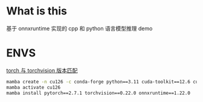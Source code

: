 # What is this
基于 onnxruntime 实现的 cpp 和 python 语言模型推理 demo

# ENVS
[torch 与 torchvision 版本匹配](https://pytorch.org/get-started/previous-versions/)

```bash
mamba create -n cu126 -c conda-forge python==3.11 cuda-toolkit==12.6 cuda-nvcc-tools==12.6.20 cudnn==9.3.0.75 cuda-nvtx==12.6.77
mamba activate cu126
mamba install pytorch==2.7.1 torchvision==0.22.0 onnxruntime==1.22.0
```